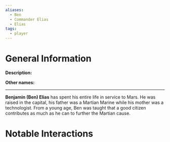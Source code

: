 ```yaml
---
aliases:
  - Ben
  - Commander Elias
  - Elias
tags:
  - player
---
```

# General Information
**Description:** 

**Other names:** 

---
**Benjamin (Ben) Elias** has spent his entire life in service to Mars. He was raised in the capital, his father was a Martian Marine while his mother was a technologist. From a young age, Ben was taught that a good citizen contributes as much as he can to further the Martian cause.

# Notable Interactions
